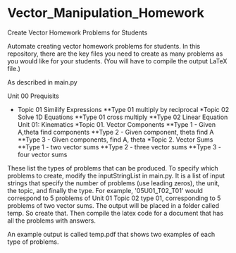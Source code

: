 # Vector_Manipulation_Homework
Create Vector Homework Problems for Students


Automate creating vector homework problems for students. In this repository, there are the key files you need to create as many problems as you would like for your students. (You will have to compile the output LaTeX file.) 

As described in main.py 

Unit 00 Prequisits 
* Topic 01 Similify Expressions
**Type 01 multiply by reciprocal 
    *Topic 02 Solve 1D Equations 
        **Type 01 cross multiply 
        **Type 02 Linear Equation
Unit 01: Kinematics 
    *Topic 01. Vector Components
        **Type 1 - Given A,theta find components
        **Type 2 - Given component, theta find A
        **Type 3 - Given components, find A, theta
    *Topic 2. Vector Sums
        **Type 1 - two vector sums 
        **Type 2 - three vector sums
        **Type 3 - four vector sums 



These list the types of problems that can be produced. To specify which problems to create, modify the inputStringList in main.py. It is a list of input strings that specify the number of problems (use leading zeros), the unit, the topic, and finally the type. For example, '05U01_T02_T01' would correspond to 5 problems of Unit 01 Topic 02 type 01, corresponding to 5 problems of two vector sums. The output will be placed in a folder called temp. So create that. Then compile the latex code for a document that has all the problems with answers. 

An example output is called temp.pdf that shows two examples of each type of problems.
